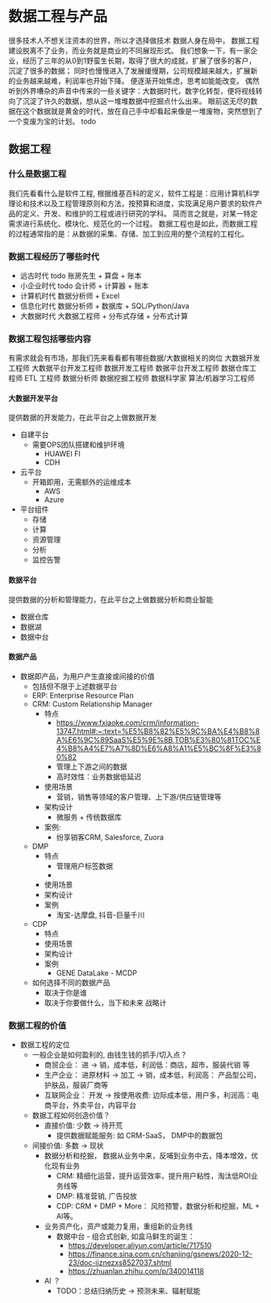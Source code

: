 # 数据工程与产品
很多技术人不想关注资本的世界，所以才选择做技术
数据人身在局中， 数据工程建设脱离不了业务，而业务就是商业的不同展现形式。
我们想象一下，有一家企业，经历了三年的从0到1野蛮生长期，取得了很大的成就，扩展了很多的客户，沉淀了很多的数据；
同时也慢慢进入了发展缓慢期，公司规模越来越大，扩展新的业务越来越难，利润率也开始下降。
便逐渐开始焦虑，思考如能能改变。
偶然听到外界嘈杂的声音中传来的一些关键字：大数据时代，数字化转型，便将视线转向了沉淀了许久的数据，想从这一堆堆数据中挖掘点什么出来。
眼前这无尽的数据在这个数据就是黄金的时代，放在自己手中却看起来像是一堆废物，突然想到了一个变废为宝的计划。 todo 

## 数据工程

### 什么是数据工程

我们先看看什么是软件工程, 根据维基百科的定义，软件工程是：应用计算机科学理论和技术以及工程管理原则和方法，按预算和进度，实现满足用户要求的软件产品的定义、开发、和维护的工程或进行研究的学科。
简而言之就是，对某一特定需求进行系统化、模块化、规范化的一个过程。
数据工程也是如此，而数据工程的过程通常指的是：从数据的采集、存储、加工到应用的整个流程的工程化。

### 数据工程经历了哪些时代

- 远古时代 todo
  账房先生 + 算盘 + 账本
- 小企业时代 todo
  会计师 + 计算器 + 账本
- 计算机时代
  数据分析师 + Excel
- 信息化时代
  数据分析师 + 数据库 + SQL/Python/Java
- 大数据时代
  大数据工程师 + 分布式存储 + 分布式计算

### 数据工程包括哪些内容

有需求就会有市场，那我们先来看看都有哪些数据/大数据相关的岗位
大数据开发工程师
大数据平台开发工程师
数据开发工程师
数据平台开发工程师
数据仓库工程师
ETL 工程师
数据分析师
数据挖掘工程师
数据科学家
算法/机器学习工程师

#### 大数据开发平台

提供数据的开发能力，在此平台之上做数据开发

- 自建平台
    - 需要OPS团队搭建和维护环境
        - HUAWEI FI
        - CDH
- 云平台
    - 开箱即用，无需额外的运维成本
        - AWS
        - Azure
- 平台组件
    - 存储
    - 计算
    - 资源管理
    - 分析
    - 监控告警

#### 数据平台

提供数据的分析和管理能力，在此平台之上做数据分析和商业智能

- 数据仓库
- 数据湖
- 数据中台

#### 数据产品

- 数据即产品，为用户产生直接或间接的价值
    - 包括但不限于上述数据平台
    - ERP: Enterprise Resource Plan
    - CRM: Custom Relationship Manager
        - 特点
            - https://www.fxiaoke.com/crm/information-13747.html#:~:text=%E5%B8%82%E5%9C%BA%E4%B8%8A%E6%9C%89SaaS%E5%9E%8B,TOB%E3%80%81TOC%E4%B8%A4%E7%A7%8D%E6%A8%A1%E5%BC%8F%E3%80%82
            - 管理上下游之间的数据
            - 高时效性：业务数据低延迟
        - 使用场景
            - 营销，销售等领域的客户管理、上下游/供应链管理等
        - 架构设计
            - 微服务 + 传统数据库
        - 案例:
            - 纷享销客CRM, Salesforce, Zuora
    - DMP
        - 特点
            - 管理用户标签数据
            -
        - 使用场景
        - 架构设计
        - 案例
            - 淘宝-达摩盘, 抖音-巨量千川
    - CDP
        - 特点
        - 使用场景
        - 架构设计
        - 案例
            - GENE DataLake - MCDP
    - 如何选择不同的数据产品
        - 取决于你是谁
        - 取决于你要做什么，当下和未来 战略计

### 数据工程的价值

- 数据工程的定位
  - 一般企业是如何盈利的, 由钱生钱的抓手/切入点？
    - 商贸企业： 进 -> 销，成本低，利润低：商店，超市，服装代销 等
    - 生产企业： 进原材料 -> 加工 -> 销，成本低，利润高： 产品型公司，护肤品，服装厂商等
    - 互联网企业： 开发 -> 按使用收费: 边际成本低，用户多，利润高：电商平台，外卖平台，内容平台
  - 数据工程如何创造价值？
    - 直接价值: 少数 -> 待开荒
      - 提供数据赋能服务: 如 CRM-SaaS， DMP中的数据包
  - 间接价值: 多数 -> 现状
    - 数据分析和挖掘， 数据从业务中来，反哺到业务中去，降本增效，优化现有业务
      - CRM: 精细化运营，提升运营效率，提升用户粘性，淘汰低ROI业务线等
      - DMP: 精准营销, 广告投放
      - CDP: CRM + DMP + More： 风险预警，数据分析和挖掘，ML + AI等。
    - 业务资产化，资产或能力复用，重组新的业务线
      - 数据中台 - 组合式创新, 如盒马鲜生的诞生：
        - https://developer.aliyun.com/article/717510
        - https://finance.sina.com.cn/chanjing/gsnews/2020-12-23/doc-iiznezxs8527037.shtml
        - https://zhuanlan.zhihu.com/p/340014118
    - AI ？
      - TODO：总结归纳历史 -> 预测未来、辐射赋能
